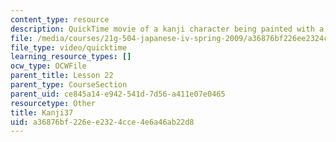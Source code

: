 ```yaml
---
content_type: resource
description: QuickTime movie of a kanji character being painted with a brush.
file: /media/courses/21g-504-japanese-iv-spring-2009/a36876bf226ee2324cce4e6a46ab22d8_Kanji37.mov
file_type: video/quicktime
learning_resource_types: []
ocw_type: OCWFile
parent_title: Lesson 22
parent_type: CourseSection
parent_uid: ce845a14-e942-541d-7d56-a411e07e0465
resourcetype: Other
title: Kanji37
uid: a36876bf-226e-e232-4cce-4e6a46ab22d8
---
```

